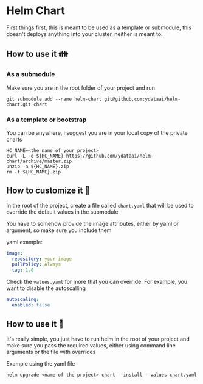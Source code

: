 # Helm Chart

First things first, this is meant to be used as a template or submodule, this doesn't deploys anything into your cluster, neither is meant to.

## How to use it 👪

### As a submodule

Make sure you are in the root folder of your project and run

`git submodule add --name helm-chart git@github.com:ydataai/helm-chart.git chart`

### As a template or bootstrap

You can be anywhere, i suggest you are in your local copy of the private charts

```
HC_NAME=<the name of your project>
curl -L -o ${HC_NAME} https://github.com/ydataai/helm-chart/archive/master.zip
unzip -a ${HC_NAME}.zip
rm -f ${HC_NAME}.zip
```

## How to customize it 🙅

In the root of the project, create a file called `chart.yaml` that will be used to override the default values in the submodule

You have to somehow provide the image attributes, either by yaml or argument, so make sure you include them

yaml example:

```yml
image:
  repository: your-image
  pullPolicy: Always
  tag: 1.0
```

Check the `values.yaml` for more that you can override. For example, you want to disable the autoscalling

```yml
autoscaling:
  enabled: false
```

## How to use it 🔨

It's really simple, you just have to run helm in the root of your project and make sure you pass the required values, either using command line arguments or the file with overrides

Example using the yaml file

`helm upgrade <name of the project> chart --install --values chart.yaml`
